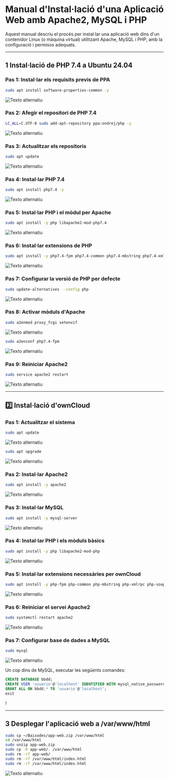 #  Manual d'Instal·lació d'una Aplicació Web amb Apache2, MySQL i PHP

Aquest manual descriu el procés per instal·lar una aplicació web dins d'un contenidor Linux (o màquina virtual) utilitzant Apache, MySQL i PHP, amb la configuració i permisos adequats.

---

## 1 Instal·lació de PHP 7.4 a Ubuntu 24.04

### Pas 1: Instal·lar els requisits previs de PPA

```bash
sudo apt install software-properties-common -y
```

![Texto alternatiu](1.png)

### Pas 2: Afegir el repositori de PHP 7.4

```bash
LC_ALL=C.UTF-8 sudo add-apt-repository ppa:ondrej/php -y
```

![Texto alternatiu](2.png)

### Pas 3: Actualitzar els repositoris

```bash
sudo apt update
```

![Texto alternatiu](3.png)

### Pas 4: Instal·lar PHP 7.4

```bash
sudo apt install php7.4 -y
```

![Texto alternatiu](4.png)

### Pas 5: Instal·lar PHP i el mòdul per Apache

```bash
sudo apt install -y php libapache2-mod-php7.4
```

![Texto alternatiu](5.png)

### Pas 6: Instal·lar extensions de PHP

```bash
sudo apt install -y php7.4-fpm php7.4-common php7.4-mbstring php7.4-xmlrpc php7.4-soap php7.4-gd php7.4-xml php7.4-intl php7.4-mysql php7.4-cli php7.4-ldap php7.4-zip php7.4-curl
```

![Texto alternatiu](6.png)

### Pas 7: Configurar la versió de PHP per defecte

```bash
sudo update-alternatives --config php
```

![Texto alternatiu](7.png)

### Pas 8: Activar mòduls d'Apache

```bash
sudo a2enmod proxy_fcgi setenvif
```

![Texto alternatiu](8.png)

```bash
sudo a2enconf php7.4-fpm
```

![Texto alternatiu](f.png)

### Pas 9: Reiniciar Apache2

```bash
sudo service apache2 restart
```

![Texto alternatiu](9.png)

---

## 2️⃣ Instal·lació d'ownCloud

### Pas 1: Actualitzar el sistema

```bash
sudo apt update
```

![Texto alternatiu](1.1.png)

```bash
sudo apt upgrade
```

![Texto alternatiu](2.1.png)

### Pas 2: Instal·lar Apache2

```bash
sudo apt install -y apache2
```

![Texto alternatiu](3.1.png)

### Pas 3: Instal·lar MySQL

```bash
sudo apt install -y mysql-server
```

![Texto alternatiu](4.1.png)

### Pas 4: Instal·lar PHP i els mòduls bàsics

```bash
sudo apt install -y php libapache2-mod-php
```

![Texto alternatiu](5.1.png)

### Pas 5: Instal·lar extensions necessàries per ownCloud

```bash
sudo apt install -y php-fpm php-common php-mbstring php-xmlrpc php-soap php-gd php-xml php-intl php-mysql php-cli php-ldap php-zip php-curl
```

![Texto alternatiu](larga.png)

### Pas 6: Reiniciar el servei Apache2

```bash
sudo systemctl restart apache2
```

![Texto alternatiu](error.png)

### Pas 7: Configurar base de dades a MySQL

```bash
sudo mysql
```

![Texto alternatiu](sudomykl.png)

Un cop dins de MySQL, executar les següents comandes:

```sql
CREATE DATABASE bbdd;
CREATE USER 'usuario'@'localhost' IDENTIFIED WITH mysql_native_password BY 'password';
GRANT ALL ON bbdd.* TO 'usuario'@'localhost';
exit
```

! 

---

## 3 Desplegar l'aplicació web a /var/www/html

```bash
sudo cp ~/Baixades/app-web.zip /var/www/html
cd /var/www/html
sudo unzip app-web.zip
sudo cp -R app-web/. /var/www/html
sudo rm -rf app-web/
sudo rm -rf /var/www/html/index.html
sudo rm -rf /var/www/html/index.html
```

![Texto alternatiu](99.png)
